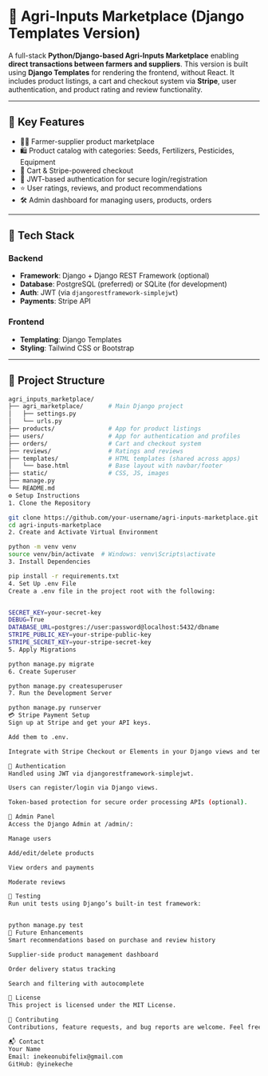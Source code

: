 # 🌾 Agri-Inputs Marketplace (Django Templates Version)

A full-stack **Python/Django-based Agri-Inputs Marketplace** enabling **direct transactions between farmers and suppliers**. This version is built using **Django Templates** for rendering the frontend, without React. It includes product listings, a cart and checkout system via **Stripe**, user authentication, and product rating and review functionality.

---

## 🚀 Key Features

- 👨‍🌾 Farmer-supplier product marketplace
- 🛍 Product catalog with categories: Seeds, Fertilizers, Pesticides, Equipment
- 🧺 Cart & Stripe-powered checkout
- 🔐 JWT-based authentication for secure login/registration
- ⭐ User ratings, reviews, and product recommendations
- 🛠 Admin dashboard for managing users, products, orders

---

## 🧰 Tech Stack

### Backend
- **Framework**: Django + Django REST Framework (optional)
- **Database**: PostgreSQL (preferred) or SQLite (for development)
- **Auth**: JWT (via `djangorestframework-simplejwt`)
- **Payments**: Stripe API

### Frontend
- **Templating**: Django Templates
- **Styling**: Tailwind CSS or Bootstrap

---

## 📁 Project Structure

```bash
agri_inputs_marketplace/
├── agri_marketplace/       # Main Django project
│   ├── settings.py
│   └── urls.py
├── products/               # App for product listings
├── users/                  # App for authentication and profiles
├── orders/                 # Cart and checkout system
├── reviews/                # Ratings and reviews
├── templates/              # HTML templates (shared across apps)
│   └── base.html           # Base layout with navbar/footer
├── static/                 # CSS, JS, images
├── manage.py
└── README.md
⚙️ Setup Instructions
1. Clone the Repository

git clone https://github.com/your-username/agri-inputs-marketplace.git
cd agri-inputs-marketplace
2. Create and Activate Virtual Environment

python -m venv venv
source venv/bin/activate  # Windows: venv\Scripts\activate
3. Install Dependencies

pip install -r requirements.txt
4. Set Up .env File
Create a .env file in the project root with the following:


SECRET_KEY=your-secret-key
DEBUG=True
DATABASE_URL=postgres://user:password@localhost:5432/dbname
STRIPE_PUBLIC_KEY=your-stripe-public-key
STRIPE_SECRET_KEY=your-stripe-secret-key
5. Apply Migrations

python manage.py migrate
6. Create Superuser

python manage.py createsuperuser
7. Run the Development Server

python manage.py runserver
💳 Stripe Payment Setup
Sign up at Stripe and get your API keys.

Add them to .env.

Integrate with Stripe Checkout or Elements in your Django views and templates.

🔐 Authentication
Handled using JWT via djangorestframework-simplejwt.

Users can register/login via Django views.

Token-based protection for secure order processing APIs (optional).

🧾 Admin Panel
Access the Django Admin at /admin/:

Manage users

Add/edit/delete products

View orders and payments

Moderate reviews

🧪 Testing
Run unit tests using Django’s built-in test framework:


python manage.py test
🧠 Future Enhancements
Smart recommendations based on purchase and review history

Supplier-side product management dashboard

Order delivery status tracking

Search and filtering with autocomplete

🪪 License
This project is licensed under the MIT License.

🤝 Contributing
Contributions, feature requests, and bug reports are welcome. Feel free to fork the repo and submit pull requests.

📬 Contact
Your Name
Email: inekeonubifelix@gmail.com
GitHub: @yinekeche
